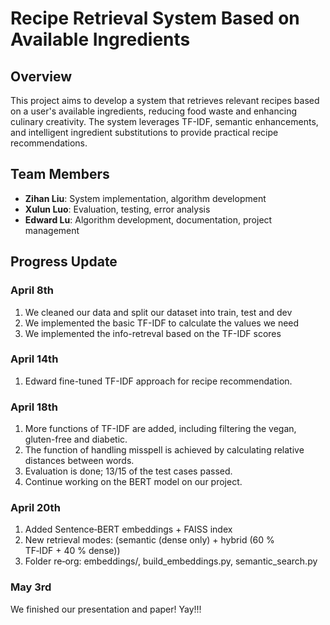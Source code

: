 # Recipe Retrieval System Based on Available Ingredients

## Overview
This project aims to develop a system that retrieves relevant recipes based on a user's available ingredients, reducing food waste and enhancing culinary creativity. The system leverages TF-IDF, semantic enhancements, and intelligent ingredient substitutions to provide practical recipe recommendations.

## Team Members
- **Zihan Liu**: System implementation, algorithm development  
- **Xulun Luo**: Evaluation, testing, error analysis  
- **Edward Lu**: Algorithm development, documentation, project management  

## Progress Update

### April 8th
1. We cleaned our data and split our dataset into train, test and dev
2. We implemented the basic TF-IDF to calculate the values we need
3. We implemented the info-retreval based on the TF-IDF scores

### April 14th
1. Edward fine-tuned TF-IDF approach for recipe recommendation.

### April 18th
1. More functions of TF-IDF are added, including filtering the vegan, gluten-free and diabetic.
2. The function of handling misspell is achieved by calculating relative distances between words.
3. Evaluation is done; 13/15 of the test cases passed. 
4. Continue working on the BERT model on our project.

### April 20th
1. Added Sentence‑BERT embeddings + FAISS index
2. New retrieval modes: (semantic (dense only) + hybrid (60 % TF‑IDF + 40 % dense))
3. Folder re‑org: embeddings/, build_embeddings.py, semantic_search.py

### May 3rd
We finished our presentation and paper! Yay!!!
